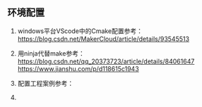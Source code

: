 
## 环境配置
1. windows平台VScode中的Cmake配置参考：
    https://blog.csdn.net/MakerCloud/article/details/93545513
2. 用ninja代替make参考：
    https://blog.csdn.net/qq_20373723/article/details/84061647
    https://www.jianshu.com/p/d118615c1943
3. 配置工程案例参考：
    
4. 